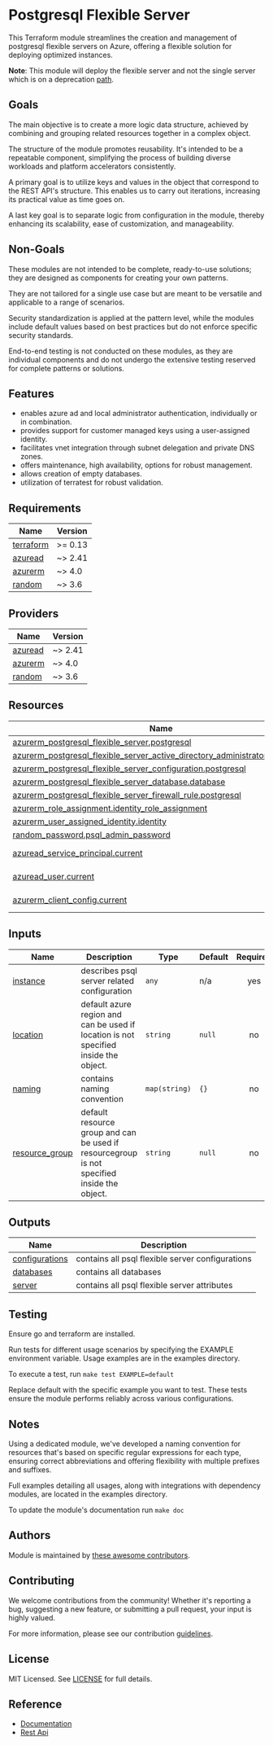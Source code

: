 # Postgresql Flexible Server

This Terraform module streamlines the creation and management of postgresql flexible servers on Azure, offering a flexible solution for deploying optimized instances.

**Note**: This module will deploy the flexible server and not the single server which is on a deprecation [path](https://azure.microsoft.com/en-us/updates/azure-database-for-postgresql-single-server-will-be-retired-migrate-to-flexible-server-by-28-march-2025/).

## Goals

The main objective is to create a more logic data structure, achieved by combining and grouping related resources together in a complex object.

The structure of the module promotes reusability. It's intended to be a repeatable component, simplifying the process of building diverse workloads and platform accelerators consistently.

A primary goal is to utilize keys and values in the object that correspond to the REST API's structure. This enables us to carry out iterations, increasing its practical value as time goes on.

A last key goal is to separate logic from configuration in the module, thereby enhancing its scalability, ease of customization, and manageability.

## Non-Goals

These modules are not intended to be complete, ready-to-use solutions; they are designed as components for creating your own patterns.

They are not tailored for a single use case but are meant to be versatile and applicable to a range of scenarios.

Security standardization is applied at the pattern level, while the modules include default values based on best practices but do not enforce specific security standards.

End-to-end testing is not conducted on these modules, as they are individual components and do not undergo the extensive testing reserved for complete patterns or solutions.

## Features

- enables azure ad and local administrator authentication, individually or in combination.
- provides support for customer managed keys using a user-assigned identity.
- facilitates vnet integration through subnet delegation and private DNS zones.
- offers maintenance, high availability, options for robust management.
- allows creation of empty databases.
- utilization of terratest for robust validation.

<!-- BEGIN_TF_DOCS -->
## Requirements

| Name | Version |
|------|---------|
| <a name="requirement_terraform"></a> [terraform](#requirement\_terraform) | >= 0.13 |
| <a name="requirement_azuread"></a> [azuread](#requirement\_azuread) | ~> 2.41 |
| <a name="requirement_azurerm"></a> [azurerm](#requirement\_azurerm) | ~> 4.0 |
| <a name="requirement_random"></a> [random](#requirement\_random) | ~> 3.6 |

## Providers

| Name | Version |
|------|---------|
| <a name="provider_azuread"></a> [azuread](#provider\_azuread) | ~> 2.41 |
| <a name="provider_azurerm"></a> [azurerm](#provider\_azurerm) | ~> 4.0 |
| <a name="provider_random"></a> [random](#provider\_random) | ~> 3.6 |

## Resources

| Name | Type |
|------|------|
| [azurerm_postgresql_flexible_server.postgresql](https://registry.terraform.io/providers/hashicorp/azurerm/latest/docs/resources/postgresql_flexible_server) | resource |
| [azurerm_postgresql_flexible_server_active_directory_administrator.postgresql](https://registry.terraform.io/providers/hashicorp/azurerm/latest/docs/resources/postgresql_flexible_server_active_directory_administrator) | resource |
| [azurerm_postgresql_flexible_server_configuration.postgresql](https://registry.terraform.io/providers/hashicorp/azurerm/latest/docs/resources/postgresql_flexible_server_configuration) | resource |
| [azurerm_postgresql_flexible_server_database.database](https://registry.terraform.io/providers/hashicorp/azurerm/latest/docs/resources/postgresql_flexible_server_database) | resource |
| [azurerm_postgresql_flexible_server_firewall_rule.postgresql](https://registry.terraform.io/providers/hashicorp/azurerm/latest/docs/resources/postgresql_flexible_server_firewall_rule) | resource |
| [azurerm_role_assignment.identity_role_assignment](https://registry.terraform.io/providers/hashicorp/azurerm/latest/docs/resources/role_assignment) | resource |
| [azurerm_user_assigned_identity.identity](https://registry.terraform.io/providers/hashicorp/azurerm/latest/docs/resources/user_assigned_identity) | resource |
| [random_password.psql_admin_password](https://registry.terraform.io/providers/hashicorp/random/latest/docs/resources/password) | resource |
| [azuread_service_principal.current](https://registry.terraform.io/providers/hashicorp/azuread/latest/docs/data-sources/service_principal) | data source |
| [azuread_user.current](https://registry.terraform.io/providers/hashicorp/azuread/latest/docs/data-sources/user) | data source |
| [azurerm_client_config.current](https://registry.terraform.io/providers/hashicorp/azurerm/latest/docs/data-sources/client_config) | data source |

## Inputs

| Name | Description | Type | Default | Required |
|------|-------------|------|---------|:--------:|
| <a name="input_instance"></a> [instance](#input\_instance) | describes psql server related configuration | `any` | n/a | yes |
| <a name="input_location"></a> [location](#input\_location) | default azure region and can be used if location is not specified inside the object. | `string` | `null` | no |
| <a name="input_naming"></a> [naming](#input\_naming) | contains naming convention | `map(string)` | `{}` | no |
| <a name="input_resource_group"></a> [resource\_group](#input\_resource\_group) | default resource group and can be used if resourcegroup is not specified inside the object. | `string` | `null` | no |

## Outputs

| Name | Description |
|------|-------------|
| <a name="output_configurations"></a> [configurations](#output\_configurations) | contains all psql flexible server configurations |
| <a name="output_databases"></a> [databases](#output\_databases) | contains all databases |
| <a name="output_server"></a> [server](#output\_server) | contains all psql flexible server attributes |
<!-- END_TF_DOCS -->

## Testing

Ensure go and terraform are installed.

Run tests for different usage scenarios by specifying the EXAMPLE environment variable. Usage examples are in the examples directory.

To execute a test, run `make test EXAMPLE=default`

Replace default with the specific example you want to test. These tests ensure the module performs reliably across various configurations.

## Notes

Using a dedicated module, we've developed a naming convention for resources that's based on specific regular expressions for each type, ensuring correct abbreviations and offering flexibility with multiple prefixes and suffixes.

Full examples detailing all usages, along with integrations with dependency modules, are located in the examples directory.

To update the module's documentation run `make doc`

## Authors

Module is maintained by [these awesome contributors](https://github.com/cloudnationhq/terraform-azure-psql/graphs/contributors).

## Contributing

We welcome contributions from the community! Whether it's reporting a bug, suggesting a new feature, or submitting a pull request, your input is highly valued.

For more information, please see our contribution [guidelines](./CONTRIBUTING.md).

## License

MIT Licensed. See [LICENSE](./LICENSE) for full details.

## Reference

- [Documentation](https://learn.microsoft.com/en-us/azure/postgresql/flexible-server/)
- [Rest Api](https://learn.microsoft.com/en-us/rest/api/postgresql/)

